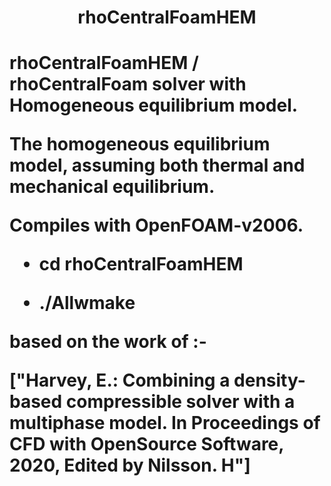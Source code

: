 <h1 align="center">rhoCentralFoamHEM<h1>

rhoCentralFoamHEM / rhoCentralFoam solver with Homogeneous equilibrium model.


The homogeneous equilibrium model, assuming both thermal and mechanical equilibrium.

Compiles with OpenFOAM-v2006.

+ cd rhoCentralFoamHEM

+ ./Allwmake



based on the work of :-

["Harvey, E.: Combining a density-based compressible solver with a multiphase model. In Proceedings of CFD with OpenSource Software, 2020, Edited by Nilsson. H"]
